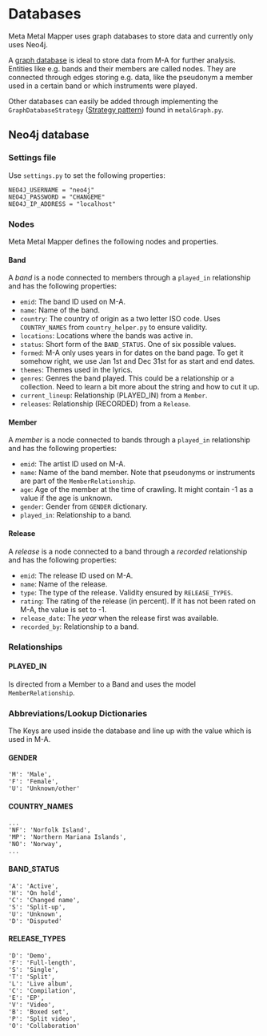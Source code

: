# Databases

Meta Metal Mapper uses graph databases to store data and currently only uses
Neo4j.

A [graph database](https://en.wikipedia.org/wiki/Graph_database) is ideal to
store data from M-A for further analysis. Entities like e.g. bands and their
members are called nodes. They are connected through edges storing e.g. data,
like the pseudonym a member used in a certain band or which instruments were
played.

Other databases can easily be added through implementing the
`GraphDatabaseStrategy` ([Strategy pattern](https://en.wikipedia.org/wiki/Strategy_pattern))
found in `metalGraph.py`.

## Neo4j database

### Settings file

Use `settings.py` to set the following properties:

    NEO4J_USERNAME = "neo4j"
    NEO4J_PASSWORD = "CHANGEME"
    NEO4J_IP_ADDRESS = "localhost"

### Nodes

Meta Metal Mapper defines the following nodes and properties.

#### Band

A _band_ is a node connected to members through a `played_in` relationship and
has the following properties:

* `emid`: The band ID used on M-A.
* `name`: Name of the band.
* `country`: The country of origin as a two letter ISO code. Uses
  `COUNTRY_NAMES` from `country_helper.py` to ensure validity.
* `locations`: Locations where the bands was active in.
* `status`: Short form of the `BAND_STATUS`. One of six possible values.
* `formed`: M-A only uses years in for dates on the band page. To get it somehow
  right, we use Jan 1st and Dec 31st for as start and end dates.
* `themes`: Themes used in the lyrics.
* `genres`: Genres the band played. This could be a relationship or a
  collection.  Need to learn a bit more about the string and how to cut it up.
* `current_lineup`: Relationship (PLAYED_IN) from a `Member`.
* `releases`: Relationship (RECORDED) from a `Release`.

#### Member

A _member_ is a node connected to bands through a `played_in` relationship and
has the following properties:

* `emid`:  The artist ID used on M-A.
* `name`: Name of the band member. Note that pseudonyms or instruments are part
  of the `MemberRelationship`.
* `age`: Age of the member at the time of crawling. It might contain -1 as a
  value if the age is unknown.
* `gender`: Gender from `GENDER` dictionary.
* `played_in`: Relationship to a band.

#### Release

A _release_ is a node connected to a band through a _recorded_ relationship and
has the following properties:

* `emid`: The release ID used on M-A.
* `name`: Name of the release.
* `type`: The type of the release. Validity ensured by `RELEASE_TYPES`.
* `rating`: The rating of the release (in percent). If it has not been rated on
  M-A, the value is set to -1.
* `release_date`: The _year_ when the release first was available.
* `recorded_by`: Relationship to a band.

### Relationships

#### PLAYED_IN

Is directed from a Member to a Band and uses the model `MemberRelationship`.

### Abbreviations/Lookup Dictionaries

The Keys are used inside the database and line up with the value which is used
in M-A.

#### GENDER

    'M': 'Male',
    'F': 'Female',
    'U': 'Unknown/other'

#### COUNTRY_NAMES

    ...
    'NF': 'Norfolk Island',
    'MP': 'Northern Mariana Islands',
    'NO': 'Norway',
    ...

#### BAND_STATUS

    'A': 'Active',
    'H': 'On hold',
    'C': 'Changed name',
    'S': 'Split-up',
    'U': 'Unknown',
    'D': 'Disputed'

#### RELEASE_TYPES

    'D': 'Demo',
    'F': 'Full-length',
    'S': 'Single',
    'T': 'Split',
    'L': 'Live album',
    'C': 'Compilation',
    'E': 'EP',
    'V': 'Video',
    'B': 'Boxed set',
    'P': 'Split video',
    'O': 'Collaboration'

